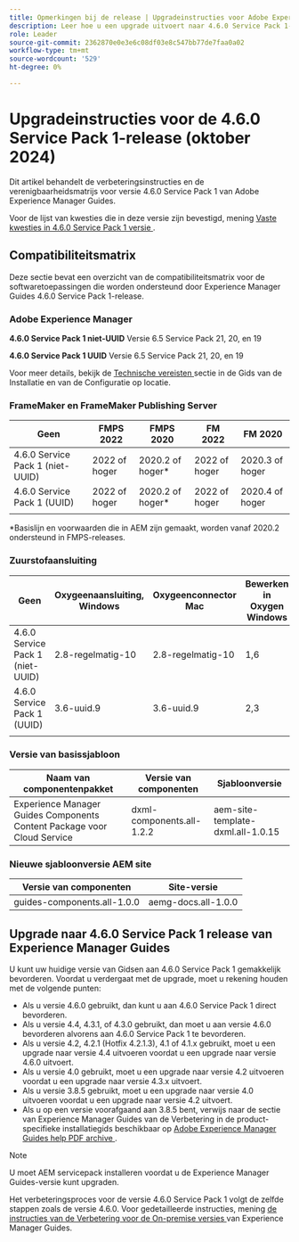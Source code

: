 ```yaml
---
title: Opmerkingen bij de release | Upgradeinstructies voor Adobe Experience Manager Guides 4.6.0 Service Pack 1-release
description: Leer hoe u een upgrade uitvoert naar 4.6.0 Service Pack 1-release van Adobe Experience Manager Guides
role: Leader
source-git-commit: 2362870e0e3e6c08df03e8c547bb77de7faa0a02
workflow-type: tm+mt
source-wordcount: '529'
ht-degree: 0%

---
```


# Upgradeinstructies voor de 4.6.0 Service Pack 1-release (oktober 2024)

Dit artikel behandelt de verbeteringsinstructies en de verenigbaarheidsmatrijs voor versie 4.6.0 Service Pack 1 van Adobe Experience Manager Guides.

Voor de lijst van kwesties die in deze versie zijn bevestigd, mening [ Vaste kwesties in 4.6.0 Service Pack 1 versie ](fixed-issues-4-6-0-sp1.md).

## Compatibiliteitsmatrix

Deze sectie bevat een overzicht van de compatibiliteitsmatrix voor de softwaretoepassingen die worden ondersteund door Experience Manager Guides 4.6.0 Service Pack 1-release.

### Adobe Experience Manager

**4.6.0 Service Pack 1 niet-UUID**
Versie 6.5 Service Pack 21, 20, en 19

**4.6.0 Service Pack 1 UUID**
Versie 6.5 Service Pack 21, 20, en 19

Voor meer details, bekijk de [ Technische vereisten ](../install-guide/download-install-technical-requirements.md) sectie in de Gids van de Installatie en van de Configuratie op locatie.

### FrameMaker en FrameMaker Publishing Server

| Geen | FMPS 2022 | FMPS 2020 | FM 2022 | FM 2020 |
| --- | --- | --- | --- | --- |
| 4.6.0 Service Pack 1 (niet-UUID) | 2022 of hoger | 2020.2 of hoger* | 2022 of hoger | 2020.3 of hoger |
| 4.6.0 Service Pack 1 (UUID) | 2022 of hoger | 2020.2 of hoger* | 2022 of hoger | 2020.4 of hoger |
| | | | |

*Basislijn en voorwaarden die in AEM zijn gemaakt, worden vanaf 2020.2 ondersteund in FMPS-releases.

### Zuurstofaansluiting

| Geen | Oxygeenaansluiting, Windows | Oxygeenconnector Mac | Bewerken in Oxygen Windows | Bewerken in Oxygen Mac |
| --- | --- | --- |--- |--- |
| 4.6.0 Service Pack 1 (niet-UUID) | 2.8-regelmatig-10 | 2.8-regelmatig-10 | 1,6 | 1,6 |
| 4.6.0 Service Pack 1 (UUID) | 3.6-uuid.9 | 3.6-uuid.9 | 2,3 | 2,3 |
|  |  |   |

### Versie van basissjabloon

| Naam van componentenpakket | Versie van componenten | Sjabloonversie |
|---|---|---|
| Experience Manager Guides Components Content Package voor Cloud Service | dxml-components.all-1.2.2 | aem-site-template-dxml.all-1.0.15 |

### Nieuwe sjabloonversie AEM site

| Versie van componenten | Site-versie |
|---|---|
| guides-components.all-1.0.0 | aemg-docs.all-1.0.0 |

## Upgrade naar 4.6.0 Service Pack 1 release van Experience Manager Guides

U kunt uw huidige versie van Gidsen aan 4.6.0 Service Pack 1 gemakkelijk bevorderen. Voordat u verdergaat met de upgrade, moet u rekening houden met de volgende punten:

- Als u versie 4.6.0 gebruikt, dan kunt u aan 4.6.0 Service Pack 1 direct bevorderen.
- Als u versie 4.4, 4.3.1, of 4.3.0 gebruikt, dan moet u aan versie 4.6.0 bevorderen alvorens aan 4.6.0 Service Pack 1 te bevorderen.
- Als u versie 4.2, 4.2.1 (Hotfix 4.2.1.3), 4.1 of 4.1.x gebruikt, moet u een upgrade naar versie 4.4 uitvoeren voordat u een upgrade naar versie 4.6.0 uitvoert.
- Als u versie 4.0 gebruikt, moet u een upgrade naar versie 4.2 uitvoeren voordat u een upgrade naar versie 4.3.x uitvoert.
- Als u versie 3.8.5 gebruikt, moet u een upgrade naar versie 4.0 uitvoeren voordat u een upgrade naar versie 4.2 uitvoert.
- Als u op een versie voorafgaand aan 3.8.5 bent, verwijs naar de sectie van Experience Manager Guides van de Verbetering in de product-specifieke installatiegids beschikbaar op [ Adobe Experience Manager Guides help PDF archive ](https://helpx.adobe.com/xml-documentation-for-experience-manager/archive.html).

>[!NOTE]
>
>U moet AEM servicepack installeren voordat u de Experience Manager Guides-versie kunt upgraden.

Het verbeteringsproces voor de versie 4.6.0 Service Pack 1 volgt de zelfde stappen zoals de versie 4.6.0. Voor gedetailleerde instructies, mening [ de instructies van de Verbetering voor de On-premise versies ](../install-guide/upgrade-xml-documentation.md) van Experience Manager Guides.
